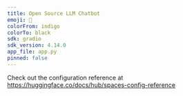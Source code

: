 ```yaml
---
title: Open Source LLM Chatbot
emoji: 🤖
colorFrom: indigo
colorTo: black
sdk: gradio
sdk_version: 4.14.0
app_file: app.py
pinned: false
---
```


Check out the configuration reference at https://huggingface.co/docs/hub/spaces-config-reference
